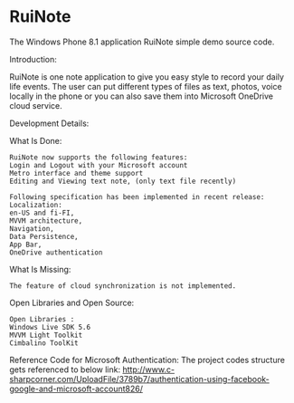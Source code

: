# RuiNote

The Windows Phone 8.1 application RuiNote simple demo source code.

Introduction: 

RuiNote is one note application to give you easy style to record your daily life events. 
The user can put different types of files as text, photos, voice locally in the phone or you can also save them into Microsoft OneDrive cloud service.

Development Details:

What Is Done:

	RuiNote now supports the following features: 
	Login and Logout with your Microsoft account
	Metro interface and theme support
	Editing and Viewing text note, (only text file recently)
	
	Following specification has been implemented in recent release: 
	Localization: 
	en-US and fi-FI, 
	MVVM architecture, 
	Navigation, 
	Data Persistence, 
	App Bar, 
	OneDrive authentication

What Is Missing: 

	The feature of cloud synchronization is not implemented. 

Open Libraries and Open Source: 

	Open Libraries :
	Windows Live SDK 5.6
	MVVM Light Toolkit
	Cimbalino ToolKit

Reference Code for Microsoft Authentication: 
	The project codes structure gets referenced to below link:
	http://www.c-sharpcorner.com/UploadFile/3789b7/authentication-using-facebook-google-and-microsoft-account826/


